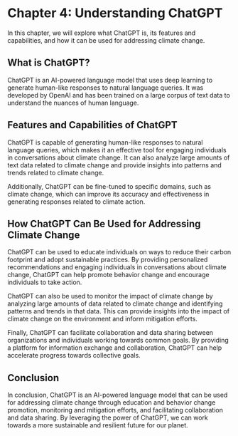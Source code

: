 Chapter 4: Understanding ChatGPT
================================

In this chapter, we will explore what ChatGPT is, its features and capabilities, and how it can be used for addressing climate change.

What is ChatGPT?
----------------

ChatGPT is an AI-powered language model that uses deep learning to generate human-like responses to natural language queries. It was developed by OpenAI and has been trained on a large corpus of text data to understand the nuances of human language.

Features and Capabilities of ChatGPT
------------------------------------

ChatGPT is capable of generating human-like responses to natural language queries, which makes it an effective tool for engaging individuals in conversations about climate change. It can also analyze large amounts of text data related to climate change and provide insights into patterns and trends related to climate change.

Additionally, ChatGPT can be fine-tuned to specific domains, such as climate change, which can improve its accuracy and effectiveness in generating responses related to climate action.

How ChatGPT Can Be Used for Addressing Climate Change
-----------------------------------------------------

ChatGPT can be used to educate individuals on ways to reduce their carbon footprint and adopt sustainable practices. By providing personalized recommendations and engaging individuals in conversations about climate change, ChatGPT can help promote behavior change and encourage individuals to take action.

ChatGPT can also be used to monitor the impact of climate change by analyzing large amounts of data related to climate change and identifying patterns and trends in that data. This can provide insights into the impact of climate change on the environment and inform mitigation efforts.

Finally, ChatGPT can facilitate collaboration and data sharing between organizations and individuals working towards common goals. By providing a platform for information exchange and collaboration, ChatGPT can help accelerate progress towards collective goals.

Conclusion
----------

In conclusion, ChatGPT is an AI-powered language model that can be used for addressing climate change through education and behavior change promotion, monitoring and mitigation efforts, and facilitating collaboration and data sharing. By leveraging the power of ChatGPT, we can work towards a more sustainable and resilient future for our planet.
